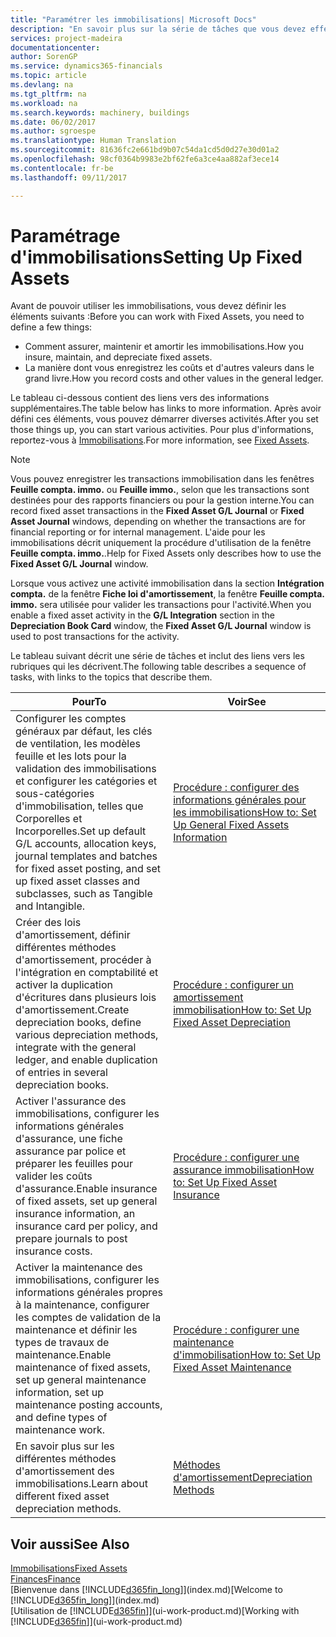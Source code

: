 ```yaml
---
title: "Paramétrer les immobilisations| Microsoft Docs"
description: "En savoir plus sur la série de tâches que vous devez effectuer pour configurer les immobilisations, telles que les machines ou les bâtiments."
services: project-madeira
documentationcenter: 
author: SorenGP
ms.service: dynamics365-financials
ms.topic: article
ms.devlang: na
ms.tgt_pltfrm: na
ms.workload: na
ms.search.keywords: machinery, buildings
ms.date: 06/02/2017
ms.author: sgroespe
ms.translationtype: Human Translation
ms.sourcegitcommit: 81636fc2e661bd9b07c54da1cd5d0d27e30d01a2
ms.openlocfilehash: 98cf0364b9983e2bf62fe6a3ce4aa882af3ece14
ms.contentlocale: fr-be
ms.lasthandoff: 09/11/2017

---
```

# <a name="setting-up-fixed-assets"></a><span data-ttu-id="8da02-103">Paramétrage d'immobilisations</span><span class="sxs-lookup"><span data-stu-id="8da02-103">Setting Up Fixed Assets</span></span>
<span data-ttu-id="8da02-104">Avant de pouvoir utiliser les immobilisations, vous devez définir les éléments suivants :</span><span class="sxs-lookup"><span data-stu-id="8da02-104">Before you can work with Fixed Assets, you need to define a few things:</span></span>  

* <span data-ttu-id="8da02-105">Comment assurer, maintenir et amortir les immobilisations.</span><span class="sxs-lookup"><span data-stu-id="8da02-105">How you insure, maintain, and depreciate fixed assets.</span></span>  
* <span data-ttu-id="8da02-106">La manière dont vous enregistrez les coûts et d'autres valeurs dans le grand livre.</span><span class="sxs-lookup"><span data-stu-id="8da02-106">How you record costs and other values in the general ledger.</span></span>  

<span data-ttu-id="8da02-107">Le tableau ci-dessous contient des liens vers des informations supplémentaires.</span><span class="sxs-lookup"><span data-stu-id="8da02-107">The table below has links to more information.</span></span> <span data-ttu-id="8da02-108">Après avoir défini ces éléments, vous pouvez démarrer diverses activités.</span><span class="sxs-lookup"><span data-stu-id="8da02-108">After you set those things up, you can start various activities.</span></span> <span data-ttu-id="8da02-109">Pour plus d'informations, reportez-vous à [Immobilisations](fa-manage.md).</span><span class="sxs-lookup"><span data-stu-id="8da02-109">For more information, see [Fixed Assets](fa-manage.md).</span></span>  

> [!NOTE]  
>   <span data-ttu-id="8da02-110">Vous pouvez enregistrer les transactions immobilisation dans les fenêtres **Feuille compta. immo.** ou **Feuille immo.**, selon que les transactions sont destinées pour des rapports financiers ou pour la gestion interne.</span><span class="sxs-lookup"><span data-stu-id="8da02-110">You can record fixed asset transactions in the **Fixed Asset G/L Journal** or **Fixed Asset Journal** windows, depending on whether the transactions are for financial reporting or for internal management.</span></span> <span data-ttu-id="8da02-111">L'aide pour les immobilisations décrit uniquement la procédure d'utilisation de la fenêtre **Feuille compta. immo.**.</span><span class="sxs-lookup"><span data-stu-id="8da02-111">Help for Fixed Assets only describes how to use the **Fixed Asset G/L Journal** window.</span></span>  

<span data-ttu-id="8da02-112">Lorsque vous activez une activité immobilisation dans la section **Intégration compta.** de la fenêtre **Fiche loi d'amortissement**, la fenêtre **Feuille compta. immo.** sera utilisée pour valider les transactions pour l'activité.</span><span class="sxs-lookup"><span data-stu-id="8da02-112">When you enable a fixed asset activity in the **G/L Integration** section in the **Depreciation Book Card** window, the **Fixed Asset G/L Journal** window is used to post transactions for the activity.</span></span>

<span data-ttu-id="8da02-113">Le tableau suivant décrit une série de tâches et inclut des liens vers les rubriques qui les décrivent.</span><span class="sxs-lookup"><span data-stu-id="8da02-113">The following table describes a sequence of tasks, with links to the topics that describe them.</span></span>  

| <span data-ttu-id="8da02-114">Pour</span><span class="sxs-lookup"><span data-stu-id="8da02-114">To</span></span> | <span data-ttu-id="8da02-115">Voir</span><span class="sxs-lookup"><span data-stu-id="8da02-115">See</span></span> |
| --- | --- |
| <span data-ttu-id="8da02-116">Configurer les comptes généraux par défaut, les clés de ventilation, les modèles feuille et les lots pour la validation des immobilisations et configurer les catégories et sous-catégories d'immobilisation, telles que Corporelles et Incorporelles.</span><span class="sxs-lookup"><span data-stu-id="8da02-116">Set up default G/L accounts, allocation keys, journal templates and batches for fixed asset posting, and set up fixed asset classes and subclasses, such as Tangible and Intangible.</span></span> |[<span data-ttu-id="8da02-117">Procédure : configurer des informations générales pour les immobilisations</span><span class="sxs-lookup"><span data-stu-id="8da02-117">How to: Set Up General Fixed Assets Information</span></span>](fa-how-setup-general.md) |
| <span data-ttu-id="8da02-118">Créer des lois d'amortissement, définir différentes méthodes d'amortissement, procéder à l'intégration en comptabilité et activer la duplication d'écritures dans plusieurs lois d'amortissement.</span><span class="sxs-lookup"><span data-stu-id="8da02-118">Create depreciation books, define various depreciation methods, integrate with the general ledger, and enable duplication of entries in several depreciation books.</span></span> |[<span data-ttu-id="8da02-119">Procédure : configurer un amortissement immobilisation</span><span class="sxs-lookup"><span data-stu-id="8da02-119">How to: Set Up Fixed Asset Depreciation</span></span>](fa-how-setup-depreciation.md) |
| <span data-ttu-id="8da02-120">Activer l'assurance des immobilisations, configurer les informations générales d'assurance, une fiche assurance par police et préparer les feuilles pour valider les coûts d'assurance.</span><span class="sxs-lookup"><span data-stu-id="8da02-120">Enable insurance of fixed assets, set up general insurance information, an insurance card per policy, and prepare journals to post insurance costs.</span></span> |[<span data-ttu-id="8da02-121">Procédure : configurer une assurance immobilisation</span><span class="sxs-lookup"><span data-stu-id="8da02-121">How to: Set Up Fixed Asset Insurance</span></span>](fa-how-setup-insurance.md) |
| <span data-ttu-id="8da02-122">Activer la maintenance des immobilisations, configurer les informations générales propres à la maintenance, configurer les comptes de validation de la maintenance et définir les types de travaux de maintenance.</span><span class="sxs-lookup"><span data-stu-id="8da02-122">Enable maintenance of fixed assets, set up general maintenance information, set up maintenance posting accounts, and define types of maintenance work.</span></span> |[<span data-ttu-id="8da02-123">Procédure : configurer une maintenance d'immobilisation</span><span class="sxs-lookup"><span data-stu-id="8da02-123">How to: Set Up Fixed Asset Maintenance</span></span>](fa-how-setup-maintenance.md) |
| <span data-ttu-id="8da02-124">En savoir plus sur les différentes méthodes d'amortissement des immobilisations.</span><span class="sxs-lookup"><span data-stu-id="8da02-124">Learn about different fixed asset depreciation methods.</span></span> |[<span data-ttu-id="8da02-125">Méthodes d'amortissement</span><span class="sxs-lookup"><span data-stu-id="8da02-125">Depreciation Methods</span></span>](fa-depreciation-methods.md) |

## <a name="see-also"></a><span data-ttu-id="8da02-126">Voir aussi</span><span class="sxs-lookup"><span data-stu-id="8da02-126">See Also</span></span>
[<span data-ttu-id="8da02-127">Immobilisations</span><span class="sxs-lookup"><span data-stu-id="8da02-127">Fixed Assets</span></span>](fa-manage.md)  
[<span data-ttu-id="8da02-128">Finances</span><span class="sxs-lookup"><span data-stu-id="8da02-128">Finance</span></span>](finance.md)  
<span data-ttu-id="8da02-129">[Bienvenue dans [!INCLUDE[d365fin_long](includes/d365fin_long_md.md)]](index.md)</span><span class="sxs-lookup"><span data-stu-id="8da02-129">[Welcome to [!INCLUDE[d365fin_long](includes/d365fin_long_md.md)]](index.md)</span></span>  
<span data-ttu-id="8da02-130">[Utilisation de [!INCLUDE[d365fin](includes/d365fin_md.md)]](ui-work-product.md)</span><span class="sxs-lookup"><span data-stu-id="8da02-130">[Working with [!INCLUDE[d365fin](includes/d365fin_md.md)]](ui-work-product.md)</span></span>

